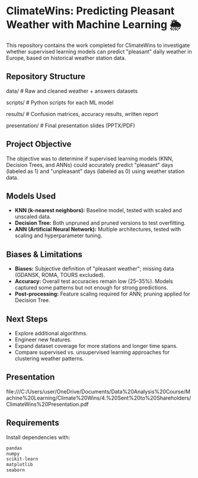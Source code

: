 # ClimateWins: Predicting Pleasant Weather with Machine Learning 🌦️

This repository contains the work completed for ClimateWins to investigate whether supervised learning models can predict "pleasant" daily weather in Europe, based on historical weather station data.

## Repository Structure
data/ # Raw and cleaned weather + answers datasets

scripts/ # Python scripts for each ML model

results/ # Confusion matrices, accuracy results, written report

presentation/ # Final presentation slides (PPTX/PDF)

## Project Objective
The objective was to determine if supervised learning models (KNN, Decision Trees, and ANNs) could accurately predict "pleasant" days (labeled as 1) and "unpleasant" days (labeled as 0) using weather station data.

## Models Used
- **KNN (k-nearest neighbors):** Baseline model, tested with scaled and unscaled data.  
- **Decision Tree:** Both unpruned and pruned versions to test overfitting.  
- **ANN (Artificial Neural Network):** Multiple architectures, tested with scaling and hyperparameter tuning.  

##  Biases & Limitations
- **Biases:** Subjective definition of "pleasant weather"; missing data (GDANSK, ROMA, TOURS excluded).  
- **Accuracy:** Overall test accuracies remain low (25–35%). Models captured some patterns but not enough for strong predictions.  
- **Post-processing:** Feature scaling required for ANN; pruning applied for Decision Tree.  

## Next Steps
- Explore additional algorithms.  
- Engineer new features.  
- Expand dataset coverage for more stations and longer time spans.
- Compare supervised vs. unsupervised learning approaches for clustering weather patterns.

## Presentation
file:///C:/Users/user/OneDrive/Documents/Data%20Analysis%20Course/Machine%20Learning/Climate%20Wins/4.%20Sent%20to%20Shareholders/ClimateWins%20Presentation.pdf

##  Requirements
Install dependencies with:
```bash
pandas
numpy
scikit-learn
matplotlib
seaborn
